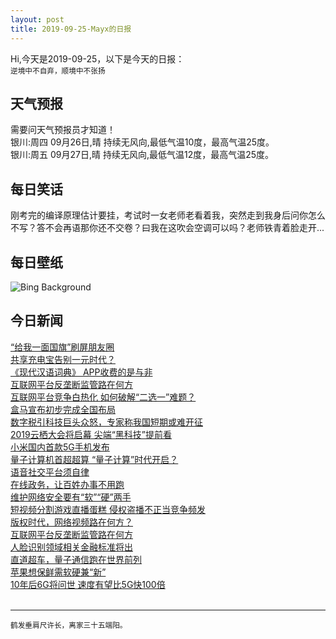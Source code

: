 ```yaml
---
layout: post
title: 2019-09-25-Mayx的日报
---
```


Hi,今天是2019-09-25，以下是今天的日报：<br><small>
逆境中不自弃，顺境中不张扬</small><!--more-->
## 天气预报
需要问天气预报员才知道！<br>银川:周四 09月26日,晴 持续无风向,最低气温10度，最高气温25度。<br>银川:周五 09月27日,晴 持续无风向,最低气温12度，最高气温25度。
## 每日笑话
刚考完的编译原理估计要挂，考试时一女老师老看着我，突然走到我身后问你怎么不写？答不会再语那你还不交卷？曰我在这吹会空调可以吗？老师铁青着脸走开...
## 每日壁纸
![Bing Background](https://cn.bing.com/th?id=OHR.UgandaGorilla_EN-US2620785147_1920x1080.jpg&rf=LaDigue_1920x1080.jpg&pid=hp "A mountain gorilla eating in a tree in the Bwindi Impenetrable National Park, Uganda (© Robert Haasmann/Minden Pictures)")
## 今日新闻

[“给我一面国旗”刷屏朋友圈](http://it.people.com.cn/n1/2019/0925/c1009-31371350.html)   
[共享充电宝告别一元时代？](http://it.people.com.cn/n1/2019/0925/c1009-31371371.html)   
[《现代汉语词典》 APP收费的是与非](http://it.people.com.cn/n1/2019/0925/c1009-31371596.html)   
[互联网平台反垄断监管路在何方](http://it.people.com.cn/n1/2019/0925/c1009-31371603.html)   
[互联网平台竞争白热化 如何破解“二选一”难题？](http://it.people.com.cn/n1/2019/0925/c1009-31371609.html)   
[盒马宣布初步完成全国布局](http://it.people.com.cn/n1/2019/0925/c1009-31371329.html)   
[数字税引科技巨头众怒，专家称我国短期或难开征](http://it.people.com.cn/n1/2019/0925/c1009-31371208.html)   
[2019云栖大会将启幕 尖端“黑科技”提前看](http://it.people.com.cn/n1/2019/0925/c1009-31371209.html)   
[小米国内首款5G手机发布](http://it.people.com.cn/n1/2019/0925/c1009-31371517.html)   
[量子计算机首超超算 “量子计算”时代开启？](http://it.people.com.cn/n1/2019/0925/c1009-31371488.html)   
[语音社交平台须自律](http://it.people.com.cn/n1/2019/0925/c1009-31371556.html)   
[在线政务，让百姓办事不用跑](http://it.people.com.cn/n1/2019/0925/c1009-31371555.html)   
[维护网络安全要有“软”“硬”两手](http://it.people.com.cn/n1/2019/0925/c1009-31371562.html)   
[短视频分割游戏直播蛋糕 侵权盗播不正当竞争频发](http://it.people.com.cn/n1/2019/0925/c1009-31371618.html)   
[版权时代，网络视频路在何方？](http://it.people.com.cn/n1/2019/0925/c1009-31371557.html)   
[互联网平台反垄断监管路在何方](http://it.people.com.cn/n1/2019/0925/c1009-31371703.html)   
[人脸识别领域相关金融标准将出](http://it.people.com.cn/n1/2019/0925/c1009-31371692.html)   
[直道超车，量子通信跑在世界前列](http://it.people.com.cn/n1/2019/0925/c1009-31371198.html)   
[苹果想保鲜需软硬兼“新”](http://it.people.com.cn/n1/2019/0925/c1009-31371202.html)   
[10年后6G将问世 速度有望比5G快100倍](http://it.people.com.cn/n1/2019/0925/c1009-31371196.html)   
<br />

***

<small>鹤发垂肩尺许长，离家三十五端阳。</small>
